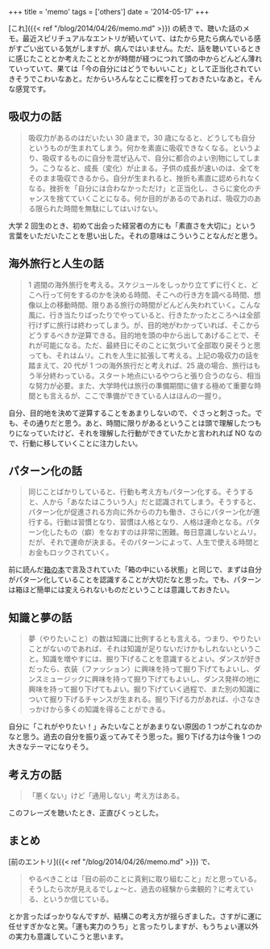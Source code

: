 +++
title = 'memo'
tags = ['others']
date = '2014-05-17'
+++

[これ]({{< ref "/blog/2014/04/26/memo.md" >}}) の続きで、聴いた話のメモ。最近スピリチュアルなエントリが続いていて、はたから見たら病んでいる感がすごい出ている気がしますが、病んではいません。ただ、話を聴いているときに感じたこととか考えたこととかが時間が経つにつれて頭の中からどんどん薄れていっていて、果ては「今の自分にはどうでもいいこと」として正当化されていきそうでこわいなあと。だからいろんなとこに楔を打っておきたいなあと。そんな感覚です。

<!--more-->

## 吸収力の話

> 吸収力があるのはだいたい 30 歳まで。30 歳になると、どうしても自分というものが生まれてしまう。何かを素直に吸収できなくなる。というより、吸収するものに自分を混ぜ込んで、自分に都合のよい別物にしてしまう。こうなると、成長（変化）が止まる。子供の成長が速いのは、全てをそのまま吸収できるから。自分が生まれると、挫折も素直に認められなくなる。挫折を「自分には合わなかっただけ」と正当化し、さらに変化のチャンスを捨てていくことになる。何か目的があるのであれば、吸収力のある限られた時間を無駄にしてはいけない。

大学 2 回生のとき、初めて出会った経営者の方にも「素直さを大切に」という言葉をいただいたことを思い出した。それの意味はこういうことなんだと思う。

## 海外旅行と人生の話

> 1 週間の海外旅行を考える。スケジュールをしっかり立てずに行くと、どこへ行って何をするのかを決める時間、そこへの行き方を調べる時間、想像以上の移動時間、限りある旅行の時間がどんどん失われていく。こんな風に、行き当たりばったりでやっていると、行きたかったところへは全部行けずに旅行は終わってしまう。が、目的地がわかっていれば、そこからどうするべきか逆算できる。目的地を頭の中から出してあげることで、それが可能になる。ただ、最終日にそのことに気づいて全部取り戻そうと思っても、それはムリ。これを人生に拡張して考える。上記の吸収力の話を踏まえて、20 代が 1 つの海外旅行だと考えれば、25 歳の場合、旅行はもう半分終わっている。スタート地点にいるやつらと張り合うのなら、相当な努力が必要。また、大学時代は旅行の準備期間に値する極めて重要な時間とも言えるが、ここで準備ができている人はほんの一握り。

自分、目的地を決めて逆算することをあまりしないので、ぐさっと刺さった。でも、その通りだと思う。あと、時間に限りがあるということは頭で理解したつもりになっていたけど、それを理解した行動ができていたかと言われれば NO なので、行動に移していくことに注力したい。

## パターン化の話

> 同じことばかりしていると、行動も考え方もパターン化する。そうすると、人から「あなたはこういう人」だと認識されてしまう。そうすると、パターン化が促進される方向に外からの力も働き、さらにパターン化が進行する。行動は習慣となり、習慣は人格となり、人格は運命となる。パターン化したもの（癖）をなおすのは非常に困難。毎日意識しないとムリ。だが、それで運命が決まる。そのパターンによって、人生で使える時間とお金もロックされていく。

前に読んだ[箱の本](ttp://www.amazon.co.jp/gp/product/4479791779/ref=as_li_ss_tl?ie=UTF8&camp=247&creative=7399&creativeASIN=4479791779&linkCode=as2&tag=k1ch1-22)で言及されていた「箱の中にいる状態」と同じで、まずは自分がパターン化していることを認識することが大切だなと思った。でも、パターンは箱ほど簡単には変えられないものだということは意識しておきたい。

## 知識と夢の話

> 夢（やりたいこと）の数は知識に比例するとも言える。つまり、やりたいことがないのであれば、それは知識が足りないだけかもしれないということ。知識を増やすには、掘り下げることを意識するとよい。ダンスが好きだったら、衣装（ファッション）に興味を持って掘り下げてもよいし、ダンスミュージックに興味を持って掘り下げてもよいし、ダンス発祥の地に興味を持って掘り下げてもよい。掘り下げていく過程で、また別の知識について掘り下げるチャンスが生まれる。掘り下げる力があれば、小さなきっかけから多くの知識を得ることができる。

自分に「これがやりたい！」みたいなことがあまりない原因の 1 つがこれなのかなと思う。過去の自分を振り返ってみてそう思った。掘り下げる力は今後 1 つの大きなテーマになりそう。

## 考え方の話

> 「悪くない」けど「通用しない」考え方はある。

このフレーズを聴いたとき、正直びくっとした。

## まとめ

[前のエントリ]({{< ref "/blog/2014/04/26/memo.md" >}}) で、

> やるべきことは「目の前のことに真剣に取り組むこと」だと思っている。そうしたら次が見えるでしょ〜と、過去の経験から楽観的？に考えている、というか信じている。

とか言ったばっかりなんですが、結構この考え方が揺らぎました。さすがに運に任せすぎかなと笑。「運も実力のうち」と言ったりしますが、もうちょい運以外の実力も意識していこうと思います。
